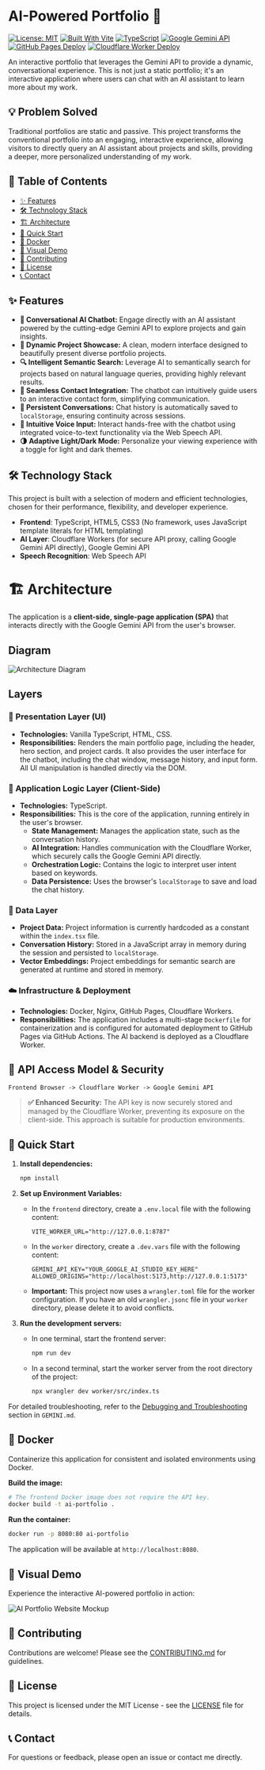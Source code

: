 # AI-Powered Portfolio 🚀

<!-- Badges -->
[![License: MIT](https://img.shields.io/badge/License-MIT-yellow.svg)](https://opensource.org/licenses/MIT)
[![Built With Vite](https://img.shields.io/badge/Built%20With-Vite-purple.svg)](https://vitejs.dev/)
[![TypeScript](https://img.shields.io/badge/TypeScript-007ACC?style=for-the-badge&logo=typescript&logoColor=white)](https://www.typescriptlang.org/)
[![Google Gemini API](https://img.shields.io/badge/Google%20Gemini%20API-blue?style=for-the-badge&logo=google&logoColor=white)](https://ai.google.dev/)
[![GitHub Pages Deploy](https://github.com/Gmpho/AI-powered-Static-portfolio/actions/workflows/static.yml/badge.svg)](https://github.com/Gmpho/AI-powered-Static-portfolio/actions/workflows/static.yml)
[![Cloudflare Worker Deploy](https://img.shields.io/badge/Cloudflare%20Worker-Deployed-orange?style=flat&logo=cloudflare&logoColor=white)](https://dash.cloudflare.com/) <!-- Placeholder, needs actual status badge if available -->

An interactive portfolio that leverages the Gemini API to provide a dynamic, conversational experience. This is not just a static portfolio; it's an interactive application where users can chat with an AI assistant to learn more about my work.

## 💡 Problem Solved

Traditional portfolios are static and passive. This project transforms the conventional portfolio into an engaging, interactive experience, allowing visitors to directly query an AI assistant about projects and skills, providing a deeper, more personalized understanding of my work.

## 📖 Table of Contents

*   [✨ Features](#-features)
*   [🛠️ Technology Stack](#️-technology-stack)
*   [🏗️ Architecture](#️-architecture)
*   [🚀 Quick Start](#-quick-start)
*   [🐳 Docker](#-docker)
*   [📸 Visual Demo](#-visual-demo)
*   [🤝 Contributing](#-contributing)
*   [📄 License](#-license)
*   [📞 Contact](#-contact)

## ✨ Features

-   **🤖 Conversational AI Chatbot:** Engage directly with an AI assistant powered by the cutting-edge Gemini API to explore projects and gain insights.
-   **🎨 Dynamic Project Showcase:** A clean, modern interface designed to beautifully present diverse portfolio projects.
-   **🔍 Intelligent Semantic Search:** Leverage AI to semantically search for projects based on natural language queries, providing highly relevant results.
-   **📝 Seamless Contact Integration:** The chatbot can intuitively guide users to an interactive contact form, simplifying communication.
-   **💾 Persistent Conversations:** Chat history is automatically saved to `localStorage`, ensuring continuity across sessions.
-   **🎤 Intuitive Voice Input:** Interact hands-free with the chatbot using integrated voice-to-text functionality via the Web Speech API.
-   **🌗 Adaptive Light/Dark Mode:** Personalize your viewing experience with a toggle for light and dark themes.

## 🛠️ Technology Stack

This project is built with a selection of modern and efficient technologies, chosen for their performance, flexibility, and developer experience.

-   **Frontend**: TypeScript, HTML5, CSS3 (No framework, uses JavaScript template literals for HTML templating)
-   **AI Layer**: Cloudflare Workers (for secure API proxy, calling Google Gemini API directly), Google Gemini API
-   **Speech Recognition**: Web Speech API

# 🏗️ Architecture

The application is a **client-side, single-page application (SPA)** that interacts directly with the Google Gemini API from the user's browser.

## Diagram

![Architecture Diagram](docs/Readme.svg)


## Layers

### 🎨 Presentation Layer (UI)

*   **Technologies:** Vanilla TypeScript, HTML, CSS.
*   **Responsibilities:** Renders the main portfolio page, including the header, hero section, and project cards. It also provides the user interface for the chatbot, including the chat window, message history, and input form. All UI manipulation is handled directly via the DOM.

### 🧠 Application Logic Layer (Client-Side)

*   **Technologies:** TypeScript.
*   **Responsibilities:** This is the core of the application, running entirely in the user's browser.
    *   **State Management:** Manages the application state, such as the conversation history.
    *   **AI Integration:** Handles communication with the Cloudflare Worker, which securely calls the Google Gemini API directly.
    *   **Orchestration Logic:** Contains the logic to interpret user intent based on keywords.
    *   **Data Persistence:** Uses the browser's `localStorage` to save and load the chat history.

### 💾 Data Layer

*   **Project Data:** Project information is currently hardcoded as a constant within the `index.tsx` file.
*   **Conversation History:** Stored in a JavaScript array in memory during the session and persisted to `localStorage`.
*   **Vector Embeddings:** Project embeddings for semantic search are generated at runtime and stored in memory.

### ☁️ Infrastructure & Deployment

*   **Technologies:** Docker, Nginx, GitHub Pages, Cloudflare Workers.
*   **Responsibilities:** The application includes a multi-stage `Dockerfile` for containerization and is configured for automated deployment to GitHub Pages via GitHub Actions. The AI backend is deployed as a Cloudflare Worker.

## 🔐 API Access Model & Security

`Frontend Browser -> Cloudflare Worker -> Google Gemini API`

> **✅ Enhanced Security:** The API key is now securely stored and managed by the Cloudflare Worker, preventing its exposure on the client-side. This approach is suitable for production environments.

## 🚀 Quick Start

1.  **Install dependencies:**
    ```bash
    npm install
    ```

2.  **Set up Environment Variables:**
    *   In the `frontend` directory, create a `.env.local` file with the following content:
        ```
        VITE_WORKER_URL="http://127.0.0.1:8787"
        ```
    *   In the `worker` directory, create a `.dev.vars` file with the following content:
        ```
        GEMINI_API_KEY="YOUR_GOOGLE_AI_STUDIO_KEY_HERE"
        ALLOWED_ORIGINS="http://localhost:5173,http://127.0.0.1:5173"
        ```
    *   **Important:** This project now uses a `wrangler.toml` file for the worker configuration. If you have an old `wrangler.jsonc` file in your `worker` directory, please delete it to avoid conflicts.

3.  **Run the development servers:**
    *   In one terminal, start the frontend server:
        ```bash
        npm run dev
        ```
    *   In a second terminal, start the worker server from the root directory of the project:
        ```bash
        npx wrangler dev worker/src/index.ts
        ```

For detailed troubleshooting, refer to the [Debugging and Troubleshooting](GEMINI.md#debugging-and-troubleshooting) section in `GEMINI.md`.

## 🐳 Docker

Containerize this application for consistent and isolated environments using Docker.

**Build the image:**
```bash
# The frontend Docker image does not require the API key.
docker build -t ai-portfolio .
```

**Run the container:**
```bash
docker run -p 8080:80 ai-portfolio
```
The application will be available at `http://localhost:8080`.

## 📸 Visual Demo

Experience the interactive AI-powered portfolio in action:

![AI Portfolio Website Mockup](AI%20Portfolio%20Website%20Mockup.png)

## 🤝 Contributing

Contributions are welcome! Please see the [CONTRIBUTING.md](CONTRIBUTING.md) for guidelines.

## 📄 License

This project is licensed under the MIT License - see the [LICENSE](LICENSE) file for details.

## 📞 Contact

For questions or feedback, please open an issue or contact me directly.
